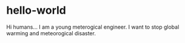 # hello-world
Hi humans...
I am a young meterogical engineer. I want to stop global warming and meteorogical disaster.
